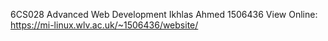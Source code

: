6CS028 Advanced Web Development
Ikhlas Ahmed 1506436
View Online: https://mi-linux.wlv.ac.uk/~1506436/website/
